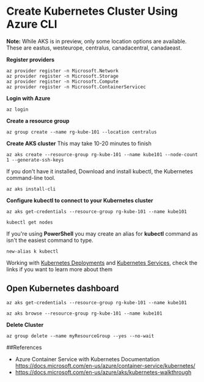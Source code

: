 # Create Kubernetes Cluster Using Azure CLI


**Note:** While AKS is in preview, only some location options are available. These are eastus, westeurope, centralus, canadacentral, canadaeast.

**Register providers**

```
az provider register -n Microsoft.Network
az provider register -n Microsoft.Storage
az provider register -n Microsoft.Compute
az provider register -n Microsoft.ContainerServicec
```
**Login with Azure**

```
az login
```

**Create a resource group**

```
az group create --name rg-kube-101 --location centralus
```

**Create AKS cluster**
This may take 10-20 minutes to finish
```
az aks create --resource-group rg-kube-101 --name kube101 --node-count 1 --generate-ssh-keys
```

If you don't have it installed,
Download and install kubectl, the Kubernetes command-line tool.

```
az aks install-cli
```

**Configure kubectl to connect to your Kubernetes cluster**

```
az aks get-credentials --resource-group rg-kube-101 --name kube101
```

```
kubectl get nodes
```

If you're using **PowerShell** you may create an alias for **kubectl** command as isn't the easiest command to type.
```
new-alias k kubectl
```

Working with [Kubernetes Deployments](https://kubernetes.io/docs/concepts/workloads/controllers/deployment/) and [Kubernetes Services](https://kubernetes.io/docs/concepts/services-networking/service/), check the links if you want to learn more about them

## Open Kubernetes dashboard

```
az aks get-credentials --resource-group rg-kube-101 --name kube101
```

```
az aks browse --resource-group rg-kube-101 --name kube101
```

**Delete Cluster**
```
az group delete --name myResourceGroup --yes --no-wait
```


##References
* Azure Container Service with Kubernetes Documentation https://docs.microsoft.com/en-us/azure/container-service/kubernetes/
* https://docs.microsoft.com/en-us/azure/aks/kubernetes-walkthrough


